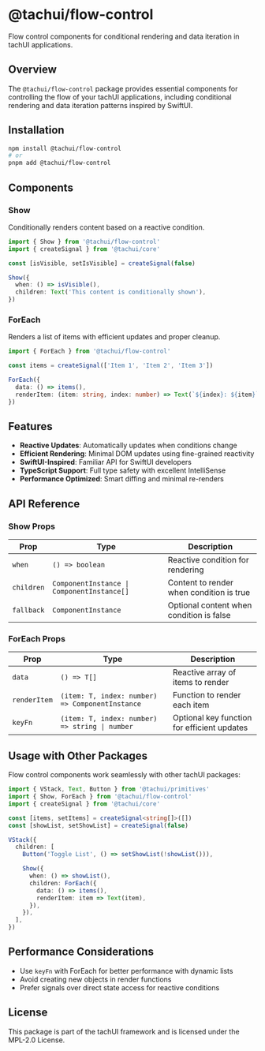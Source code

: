 # @tachui/flow-control

Flow control components for conditional rendering and data iteration in tachUI applications.

## Overview

The `@tachui/flow-control` package provides essential components for controlling the flow of your tachUI applications, including conditional rendering and data iteration patterns inspired by SwiftUI.

## Installation

```bash
npm install @tachui/flow-control
# or
pnpm add @tachui/flow-control
```

## Components

### Show

Conditionally renders content based on a reactive condition.

```typescript
import { Show } from '@tachui/flow-control'
import { createSignal } from '@tachui/core'

const [isVisible, setIsVisible] = createSignal(false)

Show({
  when: () => isVisible(),
  children: Text('This content is conditionally shown'),
})
```

### ForEach

Renders a list of items with efficient updates and proper cleanup.

```typescript
import { ForEach } from '@tachui/flow-control'

const items = createSignal(['Item 1', 'Item 2', 'Item 3'])

ForEach({
  data: () => items(),
  renderItem: (item: string, index: number) => Text(`${index}: ${item}`),
})
```

## Features

- **Reactive Updates**: Automatically updates when conditions change
- **Efficient Rendering**: Minimal DOM updates using fine-grained reactivity
- **SwiftUI-Inspired**: Familiar API for SwiftUI developers
- **TypeScript Support**: Full type safety with excellent IntelliSense
- **Performance Optimized**: Smart diffing and minimal re-renders

## API Reference

### Show Props

| Prop       | Type                                       | Description                              |
| ---------- | ------------------------------------------ | ---------------------------------------- |
| `when`     | `() => boolean`                            | Reactive condition for rendering         |
| `children` | `ComponentInstance \| ComponentInstance[]` | Content to render when condition is true |
| `fallback` | `ComponentInstance`                        | Optional content when condition is false |

### ForEach Props

| Prop         | Type                                            | Description                                 |
| ------------ | ----------------------------------------------- | ------------------------------------------- |
| `data`       | `() => T[]`                                     | Reactive array of items to render           |
| `renderItem` | `(item: T, index: number) => ComponentInstance` | Function to render each item                |
| `keyFn`      | `(item: T, index: number) => string \| number`  | Optional key function for efficient updates |

## Usage with Other Packages

Flow control components work seamlessly with other tachUI packages:

```typescript
import { VStack, Text, Button } from '@tachui/primitives'
import { Show, ForEach } from '@tachui/flow-control'
import { createSignal } from '@tachui/core'

const [items, setItems] = createSignal<string[]>([])
const [showList, setShowList] = createSignal(false)

VStack({
  children: [
    Button('Toggle List', () => setShowList(!showList())),

    Show({
      when: () => showList(),
      children: ForEach({
        data: () => items(),
        renderItem: item => Text(item),
      }),
    }),
  ],
})
```

## Performance Considerations

- Use `keyFn` with ForEach for better performance with dynamic lists
- Avoid creating new objects in render functions
- Prefer signals over direct state access for reactive conditions

## License

This package is part of the tachUI framework and is licensed under the MPL-2.0 License.
